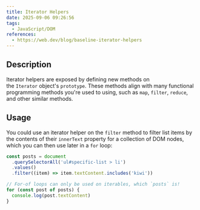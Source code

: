 ```yaml
---
title: Iterator Helpers
date: 2025-09-06 09:26:56
tags:
  - JavaScript/DOM
references:
  - https://web.dev/blog/baseline-iterator-helpers
---
```


## Description

Iterator helpers are exposed by defining new methods on the `Iterator` object's `prototype`. These methods align with many functional programming methods you're used to using, such as `map`, `filter`, `reduce`, and other similar methods.

## Usage

You could use an iterator helper on the `filter` method to filter list items by the contents of their `innerText` property for a collection of DOM nodes, which you can then use later in a `for` loop:

```javascript
const posts = document
  .querySelectorAll('ul#specific-list > li')
  .values()
  .filter((item) => item.textContent.includes('kiwi'))

// For-of loops can only be used on iterables, which `posts` is!
for (const post of posts) {
  console.log(post.textContent)
}
```
